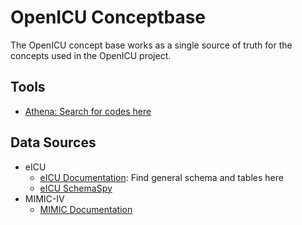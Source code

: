# OpenICU Conceptbase

The OpenICU concept base works as a single source of truth for the concepts used in the OpenICU project. 

## Tools

- [Athena: Search for codes here](https://athena.ohdsi.org/search-terms/start)

## Data Sources

- eICU
  - [eICU Documentation](https://eicu-crd.mit.edu/about/eicu/): Find general schema and tables here
  - [eICU SchemaSpy](https://mit-lcp.github.io/eicu-schema-spy/)
- MIMIC-IV
  - [MIMIC Documentation](https://mimic.mit.edu/docs/)
